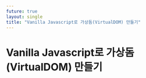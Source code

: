 ```yaml
---
future: true
layout: single
title: "Vanilla Javascript로 가상돔(VirtualDOM) 만들기"
---
```


# Vanilla Javascript로 가상돔(VirtualDOM) 만들기
